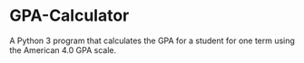 # GPA-Calculator
A Python 3 program that calculates the GPA for a student for one term using the American 4.0 GPA scale.
